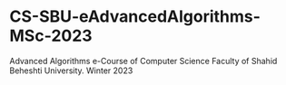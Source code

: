 # CS-SBU-eAdvancedAlgorithms-MSc-2023
Advanced Algorithms e-Course of Computer Science Faculty of Shahid Beheshti University. Winter 2023
